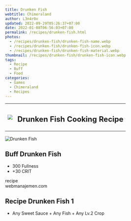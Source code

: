 ```yaml
---
title: Drunken Fish
webtitle: Chimeraland
author: L3n4r0x
updated: 2022-09-29T05:26:37+07:00
date: 2022-01-08T06:56:03+07:00
permalink: /recipes/drunken-fish.html
photos:
  - /recipes/drunken-fish/drunken-fish-name.webp
  - /recipes/drunken-fish/drunken-fish-icon.webp
  - /recipes/drunken-fish/drunken-fish-material.webp
thumbnail: /recipes/drunken-fish/drunken-fish-icon.webp
tags:
  - Recipe
  - Buff
  - Food
categories:
  - Games
  - Chimeraland
  - Recipes
---
```


<section id="bootstrap-wrapper"><link rel="stylesheet" href="https://cdn.statically.io/gh/dimaslanjaka/Web-Manajemen/40ac3225/css/bootstrap-4.5-wrapper.css"/><div class="row mb-2"><div class="col-md-12 mb-2"><table class="table" id="post-info"><tbody><tr><td><img class="d-inline-block me-2" src="/chimeraland/recipes/drunken-fish/drunken-fish-icon.webp" width="auto" height="auto"/></td><td><h1 class="fs-5">Drunken Fish Cooking Recipe</h1></td></tr></tbody></table></div></div><div class="card mb-2"><div class="row g-0"><div class="col-sm-4 position-relative mb-2"><img src="/chimeraland/recipes/drunken-fish/drunken-fish-material.webp" class="card-img fit-cover w-100 h-100" alt="Drunken Fish" data-fancybox="true"/></div><div class="col-sm-8 mb-2"><div class="card-body"><h2 class="card-title fs-5">Buff Drunken Fish</h2><div class="card-text"><ul><li>300 Fullness</li><li>+30 CRIT</li></ul></div><span class="badge rounded-pill bg-dark">recipe</span></div><div class="card-footer text-end text-muted">webmanajemen.com</div></div></div></div><div class="row mb-2"><div class="col-12 col-lg-6 recipe-item mb-2"><div class="card"><div class="card-body"><h2 class="card-title fs-5">Recipe Drunken Fish 1</h2><div class="card-text"><ul><li>Any Sweet Sauce<span> + </span>Any Fish<span> + </span>Any Lv.2 Crop</li></ul></div></div></div></div></div></section>